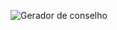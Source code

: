 ![Gerador de conselho](https://user-images.githubusercontent.com/97848474/191627706-fd55a19f-ace4-48df-af6d-65bf0290cb12.gif)
